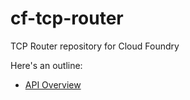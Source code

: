 # cf-tcp-router
TCP Router repository for Cloud Foundry

Here's an outline:

- [API Overview](overview.md)
